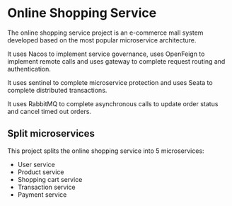 # Online Shopping Service
The online shopping service project is an e-commerce mall system developed based on the most popular microservice architecture. 

It uses Nacos to implement service governance, uses OpenFeign to implement remote calls and uses gateway to complete request routing and authentication.

It uses sentinel to complete microservice protection and uses Seata to complete distributed transactions.

It uses RabbitMQ to complete asynchronous calls to update order status and cancel timed out orders.

## Split microservices

This project splits the online shopping service into 5 microservices:

- User service
- Product service
- Shopping cart service
- Transaction service
- Payment service

